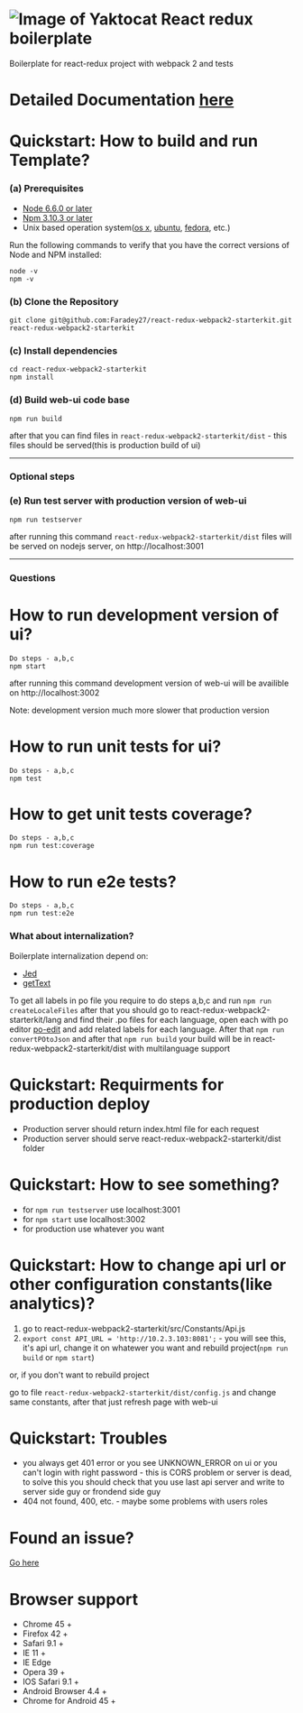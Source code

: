 # ![Image of Yaktocat](favicon.ico) React redux boilerplate

Boilerplate for react-redux project with webpack 2 and tests
# Detailed Documentation [here](/docs)

# Quickstart: How to build and run Template?
### (a) Prerequisites
* [Node 6.6.0 or later](https://nodejs.org/en/)
* [Npm 3.10.3 or later](https://docs.npmjs.com/)
* Unix based operation system([os x](https://en.wikipedia.org/wiki/OS_X), [ubuntu](https://en.wikipedia.org/wiki/Ubuntu_(operating_system)), [fedora](https://en.wikipedia.org/wiki/Fedora_(operating_system)), etc.)

Run the following commands to verify that you have the correct versions of Node and NPM installed:

    node -v
    npm -v
### (b) Clone the Repository
    git clone git@github.com:Faradey27/react-redux-webpack2-starterkit.git react-redux-webpack2-starterkit
### (c) Install dependencies
    cd react-redux-webpack2-starterkit
    npm install
### (d) Build web-ui code base
    npm run build
after that you can find files in ```react-redux-webpack2-starterkit/dist``` - this files should be served(this is production build of ui)

-----------------------------------------
### Optional steps
### (e) Run test server with production version of web-ui
    npm run testserver
after running this command ```react-redux-webpack2-starterkit/dist``` files will be served on nodejs server, on http://localhost:3001

-----------------------------------------
### Questions
# How to run development version of ui?
    Do steps - a,b,c
    npm start
after running this command development version of web-ui will be availible on http://localhost:3002

Note: development version much more slower that production version
# How to run unit tests for ui?
    Do steps - a,b,c
    npm test
# How to get unit tests coverage?
    Do steps - a,b,c
    npm run test:coverage
# How to run e2e tests?
    Do steps - a,b,c
    npm run test:e2e
### What about internalization?
Boilerplate internalization depend on:
 - [Jed](http://git-scm.com/book/en/v2/Git-Tools-Submodules)
 - [getText](https://gist.github.com/mbillard/1647940)

To get all labels in po file you require to do steps a,b,c and run
    ```npm run createLocaleFiles```
after that you should go to react-redux-webpack2-starterkit/lang and find their .po files for each language, open each with po editor [po-edit](https://poedit.net/) and add related labels for each language.
After that
    ```npm run convertPOtoJson```
and after that ```npm run build``` your build will be in react-redux-webpack2-starterkit/dist with multilanguage support

# Quickstart: Requirments for production deploy
 - Production server should return index.html file for each request
 - Production server should serve react-redux-webpack2-starterkit/dist folder
# Quickstart: How to see something?
 - for ```npm run testserver``` use localhost:3001
 - for ```npm start``` use localhost:3002
 - for production use whatever you want
# Quickstart: How to change api url or other configuration constants(like analytics)?
 1) go to react-redux-webpack2-starterkit/src/Constants/Api.js
 2) ```export const API_URL = 'http://10.2.3.103:8081';``` - you will see this, it's api url, change it on whatewer you want and rebuild project(```npm run build``` or ```npm start```)

or, if you don't want to rebuild project

go to file ```react-redux-webpack2-starterkit/dist/config.js``` and change same constants, after that just refresh page with web-ui

# Quickstart: Troubles
 - you always get 401 error or you see UNKNOWN_ERROR on ui or you can't login with right password - this is CORS problem or server is dead, to solve this you should check that you use last api server and write to server side guy or frondend side guy
 - 404 not found, 400, etc. - maybe some problems with users roles
# Found an issue?
[Go here](http://gitlab.cybervisiontech.com/opensource/react-redux-webpack2-starterkit/issues)

# Browser support

- Chrome 45 +
- Firefox 42 +
- Safari 9.1 +
- IE 11 +
- IE Edge
- Opera 39 +
- IOS Safari 9.1 +
- Android Browser 4.4 +
- Chrome for Android 45 +
